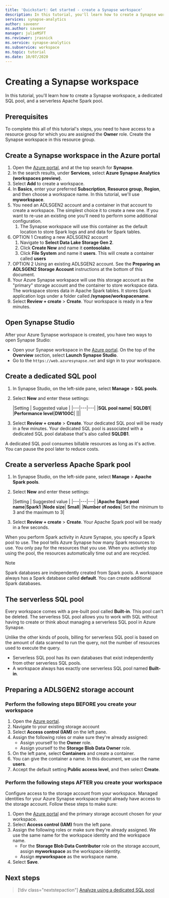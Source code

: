```yaml
---
title: 'Quickstart: Get started - create a Synapse workspace' 
description: In this tutorial, you'll learn how to create a Synapse workspace, a dedicated SQL pool, and a serverless Apache Spark pool.
services: synapse-analytics
author: saveenr
ms.author: saveenr
manager: julieMSFT
ms.reviewer: jrasnick
ms.service: synapse-analytics
ms.subservice: workspace
ms.topic: tutorial
ms.date: 10/07/2020 
---
```


# Creating a Synapse workspace

In this tutorial, you'll learn how to create a Synapse workspace, a dedicated SQL pool, and a serverless Apache Spark pool. 

## Prerequisites

To complete this all of this tutorial's steps, you need to have access to a resource group for which you are assigned the **Owner** role. Create the Synapse workspace in this resource group.

## Create a Synapse workspace in the Azure portal

1. Open the [Azure portal](https://portal.azure.com), and at the top search for **Synapse**.
1. In the search results, under **Services**, select **Azure Synapse Analytics (workspaces preview)**.
1. Select **Add** to create a workspace.
1. In **Basics**, enter your preferred **Subscription**, **Resource group**, **Region**, and then choose a workspace name. In this tutorial, we'll use **myworkspace**.
1. You need an ADLSGEN2 account and a container in that account to create a workspace. The simplest choice it to create a new one. If you want to re-use an existing one you'll need to perform some additional configuration. 
    1. The Synapse workspace will use this container as the default location to store Spark logs and and data for Spark tables.
1. OPTION 1 Creating a new ADLSGEN2 account 
    1. Navigate to **Select Data Lake Storage Gen 2**. 
    1. Click **Create New** and name it **contosolake**.
    1. Click **File System** and name it **users**. This will create a container called **users**
1. OPTION 2 Using an existing ADLSGEN2 account. See the **Preparing an ADLSGEN2 Storage Account** instructions at the bottom of this document.
1. Your Azure Synapse workspace will use this storage account as the "primary" storage account and the container to store workspace data. The workspace stores data in Apache Spark tables. It stores Spark application logs under a folder called **/synapse/workspacename**.
1. Select **Review + create** > **Create**. Your workspace is ready in a few minutes.

## Open Synapse Studio

After your Azure Synapse workspace is created, you have two ways to open Synapse Studio:

* Open your Synapse workspace in the [Azure portal](https://portal.azure.com). On the top of the **Overview** section, select **Launch Synapse Studio**.
* Go to the `https://web.azuresynapse.net` and sign in to your workspace.

## Create a dedicated SQL pool

1. In Synapse Studio, on the left-side pane, select **Manage** > **SQL pools**.
1. Select **New** and enter these settings:

    |Setting | Suggested value | 
    |---|---|---|
    |**SQL pool name**| **SQLDB1**|
    |**Performance level**|**DW100C**|
    |||

1. Select **Review + create** > **Create**. Your dedicated SQL pool will be ready in a few minutes. Your dedicated SQL pool is associated with a dedicated SQL pool database that's also called **SQLDB1**.

A dedicated SQL pool consumes billable resources as long as it's active. You can pause the pool later to reduce costs.

## Create a serverless Apache Spark pool

1. In Synapse Studio, on the left-side pane, select **Manage** > **Apache Spark pools**.
1. Select **New** and enter these settings:

    |Setting | Suggested value | 
    |---|---|---|
    |**Apache Spark pool name**|**Spark1**
    |**Node size**| **Small**|
    |**Number of nodes**| Set the minimum to 3 and the maximum to 3|

1. Select **Review + create** > **Create**. Your Apache Spark pool will be ready in a few seconds.

When you perform Spark activity in Azure Synapse, you specify a Spark pool to use. The pool tells Azure Synapse how many Spark resources to use. You only pay for the resources that you use. When you actively stop using the pool, the resources automatically time out and are recycled.

> [!NOTE]
> Spark databases are independently created from Spark pools. A workspace always has a Spark database called **default**. You can create additional Spark databases.

## The serverless SQL pool

Every workspace comes with a pre-built pool called **Built-in**. This pool can't be deleted. The serverless SQL pool allows you to work with SQL without having to create or think about managing a serverless SQL pool in Azure Synapse.


Unlike the other kinds of pools, billing for serverless SQL pool is based on the amount of data scanned to run the query, not the number of resources used to execute the query.

* Serverless SQL pool has its own databases that exist independently from other serverless SQL pools.
* A workspace always has exactly one serverless SQL pool named **Built-in**.

## Preparing a ADLSGEN2 storage account

### Perform the following steps BEFORE you create your workspace

1. Open the [Azure portal](https://portal.azure.com).
1. Navigate to your existing storage account
1. Select **Access control (IAM)** on the left pane. 
1. Assign the following roles or make sure they're already assigned:
    * Assign yourself to the **Owner** role.
    * Assign yourself to the **Storage Blob Data Owner** role.
1. On the left pane, select **Containers** and create a container.
1. You can give the container a name. In this document, we use the name  **users**.
1. Accept the default setting **Public access level**, and then select **Create**.

### Perform the following steps AFTER you create your workspace

Configure access to the storage account from your workspace. Managed identities for your Azure Synapse workspace might already have access to the storage account. Follow these steps to make sure:

1. Open the [Azure portal](https://portal.azure.com) and the primary storage account chosen for your workspace.
1. Select **Access control (IAM)** from the left pane.
1. Assign the following roles or make sure they're already assigned. We use the same name for the workspace identity and the workspace name.
    * For the **Storage Blob Data Contributor** role on the storage account, assign **myworkspace** as the workspace identity.
    * Assign **myworkspace** as the workspace name.
1. Select **Save**.


## Next steps

> [!div class="nextstepaction"]
> [Analyze using a dedicated SQL pool](get-started-analyze-sql-pool.md)
